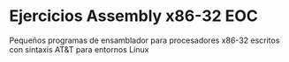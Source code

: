 # Ejercicios Assembly x86-32 EOC

Pequeños programas de ensamblador para procesadores x86-32 escritos con sintaxis AT&T para entornos Linux